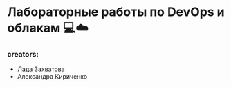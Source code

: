 # Лабораторные работы по DevOps и облакам :computer::cloud:
### creators:
- Лада Захватова
- Александра Кириченко
